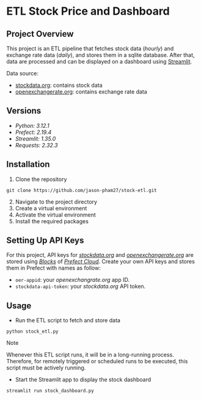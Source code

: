# ETL Stock Price and Dashboard

## Project Overview
This project is an ETL pipeline that fetches stock data (_hourly_) and exchange rate data (_daily_), and stores them in a sqlite database. After that, data are processed and can be displayed on a dashboard using [Streamlit](https://streamlit.io/).

Data source:
- [stockdata.org](https://www.stockdata.org/documentation): contains stock data
- [openexchangerate.org](https://docs.openexchangerates.org/reference/api-introduction): contains exchange rate data

## Versions
- _Python: 3.12.1_
- _Prefect: 2.19.4_
- _Streamlit: 1.35.0_
- _Requests: 2.32.3_

## Installation
1. Clone the repository
```
git clone https://github.com/jason-pham27/stock-etl.git
```
2. Navigate to the project directory
3. Create a virtual environment
4. Activate the virtual environment
5. Install the required packages

## Setting Up API Keys
For this project, API keys for _[stockdata.org](https://www.stockdata.org/documentation)_ and _[openexchangerate.org](https://docs.openexchangerates.org/reference/api-introduction)_ are 
stored using _[Blocks](https://docs.prefect.io/latest/concepts/blocks/)_ of _[Prefect Cloud](https://www.prefect.io/cloud)_. Create your own API keys and stores them in Prefect with names as follow:
- `oer-appid`: your _openexchangrate.org_ app ID.
- `stockdata-api-token`: your _stockdata.org_ API token.

## Usage
- Run the ETL script to fetch and store data
```
python stock_etl.py
```
> [!NOTE]
> Whenever this ETL script runs, it will be in a long-running process. Therefore, for remotely triggered or scheduled runs to be executed, this script must be actively running.

- Start the Streamlit app to display the stock dashboard
```
streamlit run stock_dashboard.py
``` 
